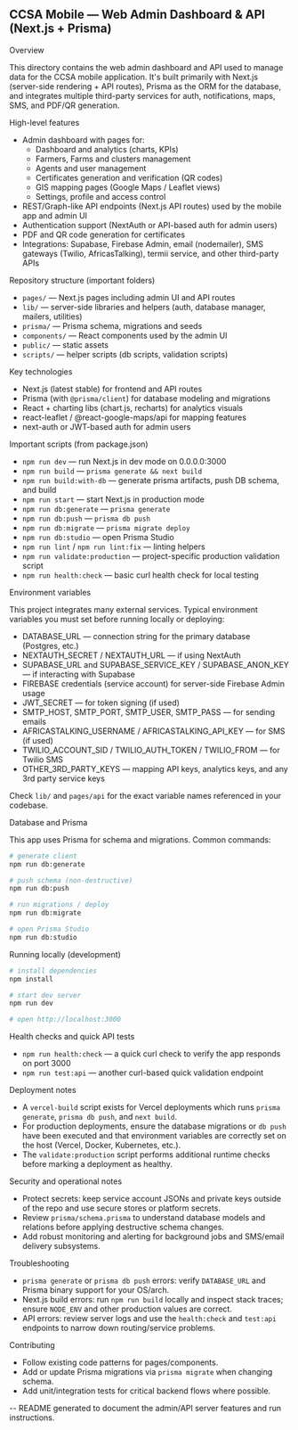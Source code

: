 ## CCSA Mobile — Web Admin Dashboard & API (Next.js + Prisma)

Overview

This directory contains the web admin dashboard and API used to manage data for the CCSA mobile application. It's built primarily with Next.js (server-side rendering + API routes), Prisma as the ORM for the database, and integrates multiple third-party services for auth, notifications, maps, SMS, and PDF/QR generation.

High-level features

- Admin dashboard with pages for:
  - Dashboard and analytics (charts, KPIs)
  - Farmers, Farms and clusters management
  - Agents and user management
  - Certificates generation and verification (QR codes)
  - GIS mapping pages (Google Maps / Leaflet views)
  - Settings, profile and access control
- REST/Graph-like API endpoints (Next.js API routes) used by the mobile app and admin UI
- Authentication support (NextAuth or API-based auth for admin users)
- PDF and QR code generation for certificates
- Integrations: Supabase, Firebase Admin, email (nodemailer), SMS gateways (Twilio, AfricasTalking), termii service, and other third-party APIs

Repository structure (important folders)

- `pages/` — Next.js pages including admin UI and API routes
- `lib/` — server-side libraries and helpers (auth, database manager, mailers, utilities)
- `prisma/` — Prisma schema, migrations and seeds
- `components/` — React components used by the admin UI
- `public/` — static assets
- `scripts/` — helper scripts (db scripts, validation scripts)

Key technologies

- Next.js (latest stable) for frontend and API routes
- Prisma (with `@prisma/client`) for database modeling and migrations
- React + charting libs (chart.js, recharts) for analytics visuals
- react-leaflet / @react-google-maps/api for mapping features
- next-auth or JWT-based auth for admin users

Important scripts (from package.json)

- `npm run dev` — run Next.js in dev mode on 0.0.0.0:3000
- `npm run build` — `prisma generate && next build`
- `npm run build:with-db` — generate prisma artifacts, push DB schema, and build
- `npm run start` — start Next.js in production mode
- `npm run db:generate` — `prisma generate`
- `npm run db:push` — `prisma db push`
- `npm run db:migrate` — `prisma migrate deploy`
- `npm run db:studio` — open Prisma Studio
- `npm run lint` / `npm run lint:fix` — linting helpers
- `npm run validate:production` — project-specific production validation script
- `npm run health:check` — basic curl health check for local testing

Environment variables

This project integrates many external services. Typical environment variables you must set before running locally or deploying:

- DATABASE_URL — connection string for the primary database (Postgres, etc.)
- NEXTAUTH_SECRET / NEXTAUTH_URL — if using NextAuth
- SUPABASE_URL and SUPABASE_SERVICE_KEY / SUPABASE_ANON_KEY — if interacting with Supabase
- FIREBASE credentials (service account) for server-side Firebase Admin usage
- JWT_SECRET — for token signing (if used)
- SMTP_HOST, SMTP_PORT, SMTP_USER, SMTP_PASS — for sending emails
- AFRICASTALKING_USERNAME / AFRICASTALKING_API_KEY — for SMS (if used)
- TWILIO_ACCOUNT_SID / TWILIO_AUTH_TOKEN / TWILIO_FROM — for Twilio SMS
- OTHER_3RD_PARTY_KEYS — mapping API keys, analytics keys, and any 3rd party service keys

Check `lib/` and `pages/api` for the exact variable names referenced in your codebase.

Database and Prisma

This app uses Prisma for schema and migrations. Common commands:

```bash
# generate client
npm run db:generate

# push schema (non-destructive)
npm run db:push

# run migrations / deploy
npm run db:migrate

# open Prisma Studio
npm run db:studio
```

Running locally (development)

```bash
# install dependencies
npm install

# start dev server
npm run dev

# open http://localhost:3000
```

Health checks and quick API tests

- `npm run health:check` — a quick curl check to verify the app responds on port 3000
- `npm run test:api` — another curl-based quick validation endpoint

Deployment notes

- A `vercel-build` script exists for Vercel deployments which runs `prisma generate`, `prisma db push`, and `next build`.
- For production deployments, ensure the database migrations or `db push` have been executed and that environment variables are correctly set on the host (Vercel, Docker, Kubernetes, etc.).
- The `validate:production` script performs additional runtime checks before marking a deployment as healthy.

Security and operational notes

- Protect secrets: keep service account JSONs and private keys outside of the repo and use secure stores or platform secrets.
- Review `prisma/schema.prisma` to understand database models and relations before applying destructive schema changes.
- Add robust monitoring and alerting for background jobs and SMS/email delivery subsystems.

Troubleshooting

- `prisma generate` or `prisma db push` errors: verify `DATABASE_URL` and Prisma binary support for your OS/arch.
- Next.js build errors: run `npm run build` locally and inspect stack traces; ensure `NODE_ENV` and other production values are correct.
- API errors: review server logs and use the `health:check` and `test:api` endpoints to narrow down routing/service problems.

Contributing

- Follow existing code patterns for pages/components.
- Add or update Prisma migrations via `prisma migrate` when changing schema.
- Add unit/integration tests for critical backend flows where possible.

--
README generated to document the admin/API server features and run instructions.
